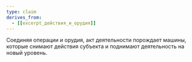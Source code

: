 ```yaml
---
type: claim
derives_from:
  - [[excerpt_действия_и_орудия]]
---
```


Соединяя операции и орудия, акт деятельности порождает машины, которые снимают действия субъекта и поднимают деятельность на новый уровень.